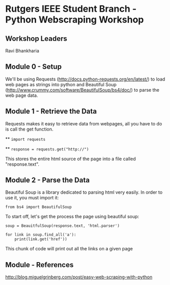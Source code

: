 # Rutgers IEEE Student Branch - Python Webscraping Workshop

## Workshop Leaders

Ravi Bhankharia

## Module 0 - Setup

We'll be using Requests (http://docs.python-requests.org/en/latest/) to load web pages as strings into python and Beautiful Soup (http://www.crummy.com/software/BeautifulSoup/bs4/doc/) to parse the web page data.

## Module 1 - Retrieve the Data

Requests makes it easy to retrieve data from webpages, all you have to do is call the get function.

** `import requests`

** `response = requests.get("http://")`

This stores the entire html source of the page into a file called "response.text".

## Module 2 - Parse the Data

Beautiful Soup is a library dedicated to parsing html very easily. In order to use it, you must import it:

`from bs4 import BeautifulSoup`

To start off, let's get the process the page using beautiful soup:

`soup = BeauitfulSoup(response.text, 'html.parser')`

```
for link in soup.find_all('a'):
    print(link.get('href'))
```

This chunk of code will print out all the links on a given page

## Module - References
http://blog.miguelgrinberg.com/post/easy-web-scraping-with-python
